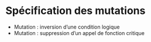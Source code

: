 # Spécification des mutations

- Mutation : inversion d’une condition logique
- Mutation : suppression d’un appel de fonction critique
